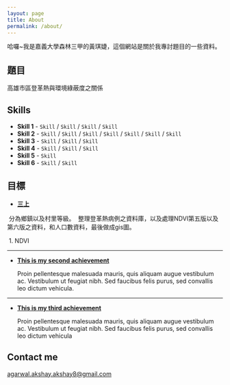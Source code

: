 ```yaml
---
layout: page
title: About
permalink: /about/
---
```

哈囉~我是嘉義大學森林三甲的黃琪婕，這個網站是關於我專討題目的一些資料。

## 題目
高雄市區登革熱與環境綠蔽度之關係

## Skills

* **Skill 1** - `Skill` / `Skill` / `Skill` / `Skill`
* **Skill 2** - `Skill` / `Skill` / `Skill` / `Skill` / `Skill` / `Skill` / `Skill`
* **Skill 3** - `Skill` / `Skill` / `Skill`
* **Skill 4** - `Skill` / `Skill` / `Skill` 
* **Skill 5** - `Skill`
* **Skill 6** - `Skill` / `Skill` 
    
    
## 目標

* [**三上**](#) 

  分為鄉鎮以及村里等級。
  整理登革熱病例之資料庫，以及處理NDVI第五版以及第六版之資料，和人口數資料，最後做成gis圖。
  
  1. NDVI
***

* [**This is my second achievement**](#) 

    Proin pellentesque malesuada mauris, quis aliquam augue vestibulum ac. Vestibulum ut feugiat nibh. Sed faucibus felis purus, sed convallis leo dictum vehicula.

***

* [**This is my third achievement**](#) 

   Proin pellentesque malesuada mauris, quis aliquam augue vestibulum ac. Vestibulum ut feugiat nibh. Sed faucibus felis purus, sed convallis leo dictum vehicula


## Contact me

[agarwal.akshay.akshay8@gmail.com](mailto:agarwal.akshay.akshay8@gmail.com)
